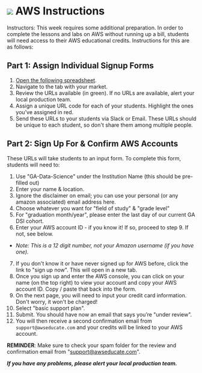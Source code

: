 # ![](https://ga-dash.s3.amazonaws.com/production/assets/logo-9f88ae6c9c3871690e33280fcf557f33.png) AWS Instructions

Instructors: This week requires some additional preparation. In order to complete the lessons and labs on AWS without running up a bill, students will need access to their AWS educational credits. Instructions for this are as follows:

## Part 1: Assign Individual Signup Forms
1. [Open the following spreadsheet](https://docs.google.com/a/generalassemb.ly/spreadsheets/d/10NX8X9SACz7q5xUmZxJ6y-4lVlUnlkU28FOGzL0juJ4/edit?usp=sharing).
2. Navigate to the tab with your market.
3. Review the URLs available (in green). If no URLs are available, alert your local production team.
4. Assign a unique URL code for each of your students. Highlight the ones you’ve assigned in red.
5. Send these URLs to your students via Slack or Email. These URLs should be unique to each student, so don't share them among multiple people.

## Part 2: Sign Up For & Confirm AWS Accounts
These URLs will take students to an input form. To complete this form, students will need to:

1. Use "GA-Data-Science" under the Institution Name (this should be pre-filled out)
2. Enter your name & location.
3. Ignore the disclaimer on email; you can use your personal (or any amazon associated) email address here.
4. Choose whatever you want for "field of study" & "grade level"
5. For "graduation month/year", please enter the last day of our current GA DSI cohort.
6. Enter your AWS account ID - if you know it! If so, proceed to step 9. If not, see below.
  - *Note: This is a 12 digit number, not your Amazon username (if you have one).*
7. If you don't know it or have never signed up for AWS before, click the link to "sign up now". This will open in a new tab.
8. Once you sign up and enter the AWS console, you can click on your name (on the top right) to view your account and copy your AWS account ID. Copy / paste that back into the form.
9. On the next page, you will need to input your credit card information. Don't worry, it won't be charged!
10. Select "basic support plan".
11. Submit. You should have now an email that says you’re "under review".
12. You will then receive a second confirmation email from `support@awseducate.com` and your credits will be linked to your AWS account.

**REMINDER**: Make sure to check your spam folder for the review and confirmation email from "support@awseducate.com".

***If you have any problems, please alert your local production team.***
